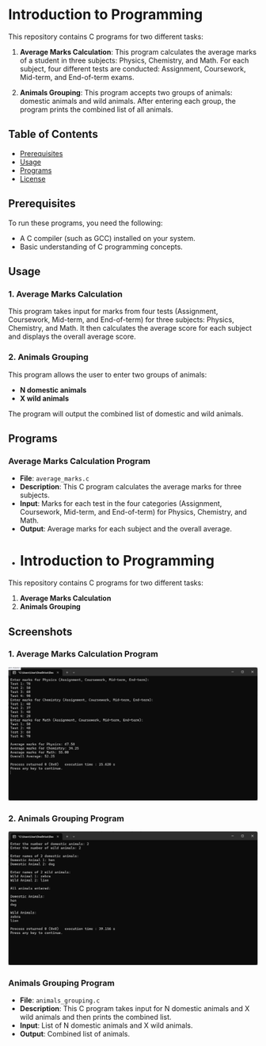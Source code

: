# Introduction to Programming

This repository contains C programs for two different tasks:

1. **Average Marks Calculation**: This program calculates the average marks of a student in three subjects: Physics, Chemistry, and Math. For each subject, four different tests are conducted: Assignment, Coursework, Mid-term, and End-of-term exams.

2. **Animals Grouping**: This program accepts two groups of animals: domestic animals and wild animals. After entering each group, the program prints the combined list of all animals.

## Table of Contents
- [Prerequisites](#prerequisites)
- [Usage](#usage)
- [Programs](#programs)
- [License](#license)

## Prerequisites

To run these programs, you need the following:
- A C compiler (such as GCC) installed on your system.
- Basic understanding of C programming concepts.

## Usage

### 1. Average Marks Calculation

This program takes input for marks from four tests (Assignment, Coursework, Mid-term, and End-of-term) for three subjects: Physics, Chemistry, and Math. It then calculates the average score for each subject and displays the overall average score.

### 2. Animals Grouping

This program allows the user to enter two groups of animals:
- **N domestic animals**
- **X wild animals**

The program will output the combined list of domestic and wild animals.

## Programs

### Average Marks Calculation Program
- **File**: `average_marks.c`
- **Description**: This C program calculates the average marks for three subjects.
- **Input**: Marks for each test in the four categories (Assignment, Coursework, Mid-term, and End-of-term) for Physics, Chemistry, and Math.
- **Output**: Average marks for each subject and the overall average.
- # Introduction to Programming

This repository contains C programs for two different tasks:

1. **Average Marks Calculation**
2. **Animals Grouping**

## Screenshots

### 1. Average Marks Calculation Program

![Average Marks Calculation Screenshot](222.png)

### 2. Animals Grouping Program

![Animals Grouping Screenshot](111.png)


### Animals Grouping Program
- **File**: `animals_grouping.c`
- **Description**: This C program takes input for N domestic animals and X wild animals and then prints the combined list.
- **Input**: List of N domestic animals and X wild animals.
- **Output**: Combined list of animals.


